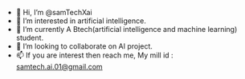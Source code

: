 - 👋 Hi, I’m @samTechXai
- 👀 I’m interested in artificial intelligence.
- 🌱 I’m currently A Btech(artificial intelligence and machine learning) student. 
- 💞️ I’m looking to collaborate on AI project.
- 📫 If you are interest then reach me, My mill id : samtech.ai.01@gmail.com

<!---
samTechXai/samTechXai is a ✨ special ✨ repository because its `README.md` (this file) appears on your GitHub profile.
You can click the Preview link to take a look at your changes.
--->
